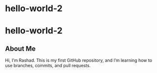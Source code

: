 # hello-world-2

# hello-world-2

## About Me
Hi, I’m Rashad. This is my first GitHub repository, and I’m learning how to use branches, commits, and pull requests.
